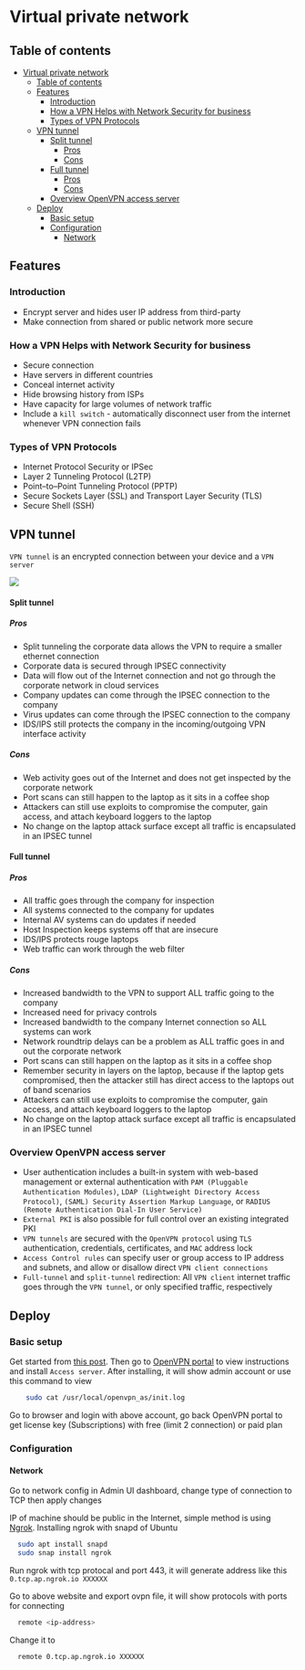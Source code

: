# Virtual private network

## Table of contents

- [Virtual private network](#virtual-private-network)
  - [Table of contents](#table-of-contents)
  - [Features](#features)
    - [Introduction](#introduction)
    - [How a VPN Helps with Network Security for business](#how-a-vpn-helps-with-network-security-for-business)
    - [Types of VPN Protocols](#types-of-vpn-protocols)
  - [VPN tunnel](#vpn-tunnel)
      - [Split tunnel](#split-tunnel)
        - [Pros](#pros)
        - [Cons](#cons)
      - [Full tunnel](#full-tunnel)
        - [Pros](#pros-1)
        - [Cons](#cons-1)
    - [Overview OpenVPN access server](#overview-openvpn-access-server)
  - [Deploy](#deploy)
    - [Basic setup](#basic-setup)
    - [Configuration](#configuration)
      - [Network](#network)


## Features

### Introduction

- Encrypt server and hides user IP address from third-party
- Make connection from shared or public network more secure

### How a VPN Helps with Network Security for business

- Secure connection
- Have servers in different countries
- Conceal internet activity
- Hide browsing history from ISPs
- Have capacity for large volumes of network traffic
- Include a `kill switch` - automatically disconnect user from the internet whenever VPN connection fails

### Types of VPN Protocols

- Internet Protocol Security or IPSec
- Layer 2 Tunneling Protocol (L2TP)
- Point–to–Point Tunneling Protocol (PPTP)
- Secure Sockets Layer (SSL) and Transport Layer Security (TLS)
- Secure Shell (SSH)

## VPN tunnel

`VPN tunnel` is an encrypted connection between your device and a `VPN server`

![](https://i.ibb.co/MNK7P9n/VPN-Tunneling-structure.png)

#### Split tunnel 

##### Pros

- Split tunneling the corporate data allows the VPN to require a smaller ethernet connection
- Corporate data is secured through IPSEC connectivity
- Data will flow out of the Internet connection and not go through the corporate network in cloud services
- Company updates can come through the IPSEC connection to the company
- Virus updates can come through the IPSEC connection to the company
- IDS/IPS still protects the company in the incoming/outgoing VPN interface activity

##### Cons
- Web activity goes out of the Internet and does not get inspected by the corporate network 
- Port scans can still happen to the laptop as it sits in a coffee shop
- Attackers can still use exploits to compromise the computer, gain access, and attach keyboard loggers to the laptop
- No change on the laptop attack surface except all traffic is encapsulated in an IPSEC tunnel
    
#### Full tunnel

##### Pros

- All traffic goes through the company for inspection
- All systems connected to the company for updates
- Internal AV systems can do updates if needed
- Host Inspection keeps systems off that are insecure
- IDS/IPS protects rouge laptops
- Web traffic can work through the web filter

##### Cons

- Increased bandwidth to the VPN to support ALL traffic going to the company
- Increased need for privacy controls
- Increased bandwidth to the company Internet connection so ALL systems can work
- Network roundtrip delays can be a problem as ALL traffic goes in and out the corporate network
- Port scans can still happen on the laptop as it sits in a coffee shop
- Remember security in layers on the laptop, because if the laptop gets compromised, then the attacker still has direct access to the laptops out of band scenarios
- Attackers can still use exploits to compromise the computer, gain access, and attach keyboard loggers to the laptop
- No change on the laptop attack surface except all traffic is encapsulated in an IPSEC tunnel

### Overview OpenVPN access server

- User authentication includes a built-in system with web-based management or external authentication with `PAM (Pluggable Authentication Modules)`, `LDAP (Lightweight Directory Access Protocol)`, `(SAML) Security Assertion Markup Language`, or `RADIUS (Remote Authentication Dial-In User Service)`
- `External PKI` is also possible for full control over an existing integrated PKI
- `VPN tunnels` are secured with the `OpenVPN protocol` using `TLS` authentication, credentials, certificates, and `MAC` address lock 
- `Access Control rules` can specify user or group access to IP address and subnets, and allow or disallow direct `VPN client connections`
- `Full-tunnel` and `split-tunnel` redirection: All `VPN client` internet traffic goes through the `VPN tunnel`, or only specified traffic, respectively

## Deploy

### Basic setup

Get started from [this post](https://openvpn.net/vpn-server-resources/installing-openvpn-access-server-on-a-linux-system/). Then go to [OpenVPN portal](https://as-portal.openvpn.com/get-access-server/ubuntu) to view instructions and install `Access server`. After installing, it will show admin account or use this command to view 

```bash
    sudo cat /usr/local/openvpn_as/init.log
```

Go to browser and login with above account, go back OpenVPN portal to get license key (Subscriptions) with free (limit 2 connection) or paid plan

### Configuration

#### Network

Go to network config in Admin UI dashboard, change type of connection to TCP then apply changes

IP of machine should be public in the Internet, simple method is using [Ngrok](https://ngrok.com/). Installing ngrok with snapd of Ubuntu

```bash
  sudo apt install snapd
  sudo snap install ngrok
```

Run ngrok with tcp protocal and port 443, it will generate address like this `0.tcp.ap.ngrok.io XXXXXX`

Go to above website and export ovpn file, it will show protocols with ports for connecting 

```bash
  remote <ip-address> 
```

Change it to 

```bash
  remote 0.tcp.ap.ngrok.io XXXXXX
```
